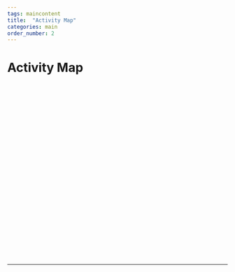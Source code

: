 ```yaml
---
tags: maincontent
title:  "Activity Map"
categories: main
order_number: 2
---
```


# Activity Map

<div class="leaflet-container" id="map" style="width: 600px; height: 400px;"></div>

<script>
	const map = L.map('map').setView([-27.41, 134.77], 3);

	const tiles = L.tileLayer('https://tile.openstreetmap.org/{z}/{x}/{y}.png', {
		maxZoom: 19,
		attribution: '&copy; <a href="http://www.openstreetmap.org/copyright">OpenStreetMap</a>'
	}).addTo(map);


	// Function to calculate fade based on post date
	function getFadeRatioBasedOnTime(postDateStr) {
	const postDate = new Date(postDateStr);
	const currentDate = new Date();
	const oneYear = 365 * 24 * 60 * 60 * 1000; // milliseconds in one year
	const timeDiff = currentDate - postDate;
	const fadeRatio = Math.min(timeDiff / oneYear, 1); // Ensure it doesn't exceed 1
	return fadeRatio;
	}

	var  myFGMarker = new L.FeatureGroup();

{%- for post in collections.posts %}
	{%- if post.data.location %}
	{
		var marker = L.marker([{{post.data.location.latitude}}, {{post.data.location.longitude}}], 
						{opacity: 1.0-getFadeRatioBasedOnTime('{{ post.data.date }}')/2})
			.bindPopup(`
						<a style="font-weight:bold" href="{{ post.page.url | url }}">{{ post.data.title }}</a> 
						<br/> <i>{{ post.date | date_to_string }}</i>
						<br/> {{post.data.location.name}}
					{%- if post.data.location.description %}
						<br/> {{post.data.location.description}}
					{%- endif %}
					{%- if post.data.location.address %}
						<br/> <a target="_new" href="https://www.openstreetmap.org/?mlat={{post.data.location.latitude}}&mlon={{post.data.location.longitude}}">{{post.data.location.address}}</a> 
					{%- endif %}
						`);
		myFGMarker.addLayer(marker);
	}
	{%- endif %}
{%- endfor %}

	map.addLayer(myFGMarker);
	map.fitBounds(myFGMarker.getBounds(), {padding: [50, 50]});

</script>

---